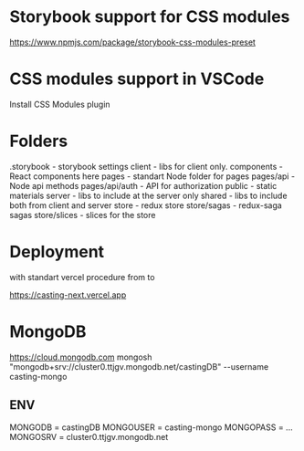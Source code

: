 # Storybook support for CSS modules

https://www.npmjs.com/package/storybook-css-modules-preset

# CSS modules support in VSCode

Install CSS Modules plugin

# Folders

.storybook - storybook settings
client - libs for client only.
components - React components here
pages - standart Node folder for pages
pages/api - Node api methods
pages/api/auth - API for authorization
public - static materials
server - libs to include at the server only
shared - libs to include both from client and server
store - redux store
store/sagas - redux-saga sagas
store/slices - slices for the store

# Deployment

with standart vercel procedure from to

https://casting-next.vercel.app

# MongoDB

https://cloud.mongodb.com
mongosh "mongodb+srv://cluster0.ttjgv.mongodb.net/castingDB" --username casting-mongo

## ENV
MONGODB = castingDB
MONGOUSER = casting-mongo
MONGOPASS = ...
MONGOSRV = cluster0.ttjgv.mongodb.net
